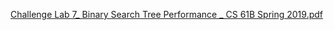 [Challenge Lab 7_ Binary Search Tree Performance _ CS 61B Spring 2019.pdf](https://www.yuque.com/attachments/yuque/0/2023/pdf/12393765/1676300689968-1868d8b0-a760-40a9-b8be-e2da82b42d6b.pdf)
